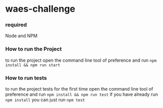 # waes-challenge

### required
Node and NPM

### How to run the Project
to run the project open the command line tool of preference and run ```npm install && npm run start```

### How to run tests
to run the project tests for the first time open the command line tool of preference and run ```npm install && npm run test``` if you have already run ```npm install``` you can just run ```npm test```